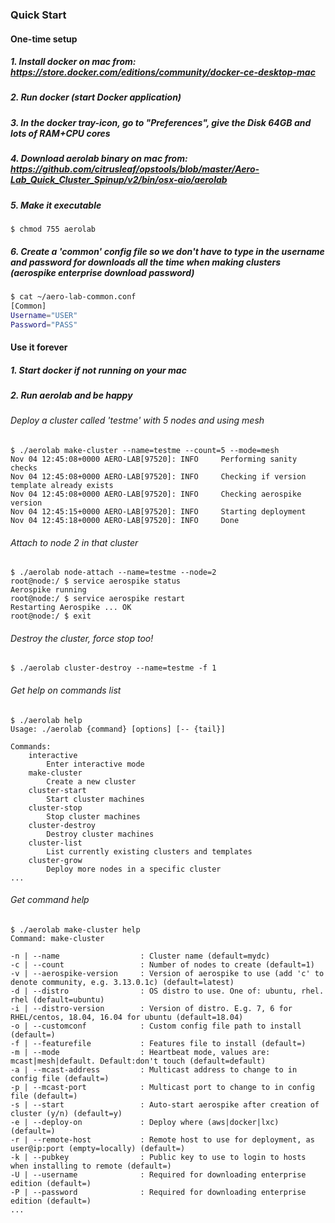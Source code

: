 ### Quick Start

#### One-time setup

##### 1. Install docker on mac from: https://store.docker.com/editions/community/docker-ce-desktop-mac

##### 2. Run docker (start Docker application)

##### 3. In the docker tray-icon, go to "Preferences", give the Disk 64GB and lots of RAM+CPU cores

##### 4. Download aerolab binary on mac from: https://github.com/citrusleaf/opstools/blob/master/Aero-Lab_Quick_Cluster_Spinup/v2/bin/osx-aio/aerolab

##### 5. Make it executable
```
$ chmod 755 aerolab
```

##### 6. Create a 'common' config file so we don't have to type in the username and password for downloads all the time when making clusters (aerospike enterprise download password)
```bash
$ cat ~/aero-lab-common.conf 
[Common]
Username="USER"
Password="PASS"
```

#### Use it forever

##### 1. Start docker if not running on your mac

##### 2. Run aerolab and be happy

###### Deploy a cluster called 'testme' with 5 nodes and using mesh
```
$ ./aerolab make-cluster --name=testme --count=5 --mode=mesh
Nov 04 12:45:08+0000 AERO-LAB[97520]: INFO     Performing sanity checks
Nov 04 12:45:08+0000 AERO-LAB[97520]: INFO     Checking if version template already exists
Nov 04 12:45:08+0000 AERO-LAB[97520]: INFO     Checking aerospike version
Nov 04 12:45:15+0000 AERO-LAB[97520]: INFO     Starting deployment
Nov 04 12:45:18+0000 AERO-LAB[97520]: INFO     Done
```

###### Attach to node 2 in that cluster
```
$ ./aerolab node-attach --name=testme --node=2
root@node:/ $ service aerospike status
Aerospike running
root@node:/ $ service aerospike restart
Restarting Aerospike ... OK
root@node:/ $ exit
```

###### Destroy the cluster, force stop too!
```
$ ./aerolab cluster-destroy --name=testme -f 1
```

###### Get help on commands list
```
$ ./aerolab help
Usage: ./aerolab {command} [options] [-- {tail}]

Commands:
	interactive
		Enter interactive mode
	make-cluster
		Create a new cluster
	cluster-start
		Start cluster machines
	cluster-stop
		Stop cluster machines
	cluster-destroy
		Destroy cluster machines
	cluster-list
		List currently existing clusters and templates
	cluster-grow
		Deploy more nodes in a specific cluster
...
```

###### Get command help
```
$ ./aerolab make-cluster help
Command: make-cluster

-n | --name                	 : Cluster name (default=mydc)
-c | --count               	 : Number of nodes to create (default=1)
-v | --aerospike-version   	 : Version of aerospike to use (add 'c' to denote community, e.g. 3.13.0.1c) (default=latest)
-d | --distro              	 : OS distro to use. One of: ubuntu, rhel. rhel (default=ubuntu)
-i | --distro-version      	 : Version of distro. E.g. 7, 6 for RHEL/centos, 18.04, 16.04 for ubuntu (default=18.04)
-o | --customconf          	 : Custom config file path to install (default=)
-f | --featurefile         	 : Features file to install (default=)
-m | --mode                	 : Heartbeat mode, values are: mcast|mesh|default. Default:don't touch (default=default)
-a | --mcast-address       	 : Multicast address to change to in config file (default=)
-p | --mcast-port          	 : Multicast port to change to in config file (default=)
-s | --start               	 : Auto-start aerospike after creation of cluster (y/n) (default=y)
-e | --deploy-on           	 : Deploy where (aws|docker|lxc) (default=)
-r | --remote-host         	 : Remote host to use for deployment, as user@ip:port (empty=locally) (default=)
-k | --pubkey              	 : Public key to use to login to hosts when installing to remote (default=)
-U | --username            	 : Required for downloading enterprise edition (default=)
-P | --password            	 : Required for downloading enterprise edition (default=)
...
```